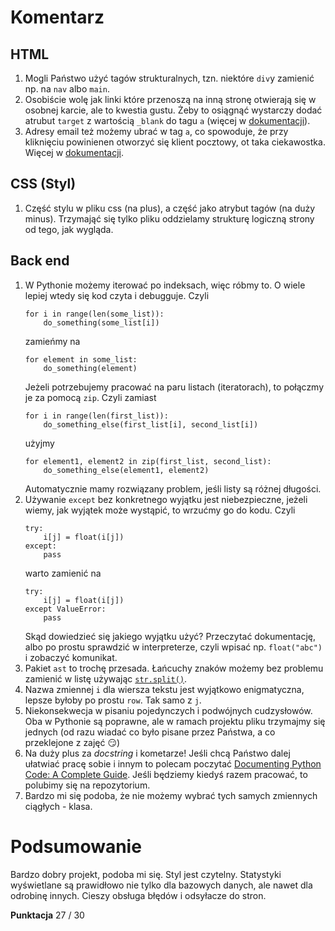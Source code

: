 # Komentarz

## HTML
1. Mogli Państwo użyć tagów strukturalnych, tzn. niektóre `div`y zamienić np. na `nav` albo `main`.
2. Osobiście wolę jak linki które przenoszą na inną stronę otwierają się w osobnej karcie, ale to kwestia gustu. Żeby to osiągnąć wystarczy dodać atrubut `target` z wartością `_blank` do tagu `a` (więcej w [dokumentacji](https://www.w3schools.com/tags/att_a_target.asp)).
3. Adresy email też możemy ubrać w tag `a`, co spowoduje, że przy kliknięciu powinienen otworzyć się klient pocztowy, ot taka ciekawostka. Więcej w [dokumentacji](https://www.w3schools.com/tags/att_a_href.asp).

## CSS (Styl)
1. Część stylu w pliku css (na plus), a część jako atrybut tagów (na duży minus). Trzymająć się tylko pliku oddzielamy strukturę logiczną strony od tego, jak wygląda.

## Back end
1. W Pythonie możemy iterować po indeksach, więc róbmy to. O wiele lepiej wtedy się kod czyta i debugguje. Czyli
   ```
   for i in range(len(some_list)):
       do_something(some_list[i])
   ```
   zamieńmy na
   ```
   for element in some_list:
       do_something(element)
   ```
   Jeżeli potrzebujemy pracować na paru listach (iteratorach), to połączmy je za pomocą `zip`. Czyli zamiast
   ```
   for i in range(len(first_list)):
       do_something_else(first_list[i], second_list[i])
   ```
   użyjmy
   ```
   for element1, element2 in zip(first_list, second_list):
       do_something_else(element1, element2)
   ```
   Automatycznie mamy rozwiązany problem, jeśli listy są różnej długości.
2. Używanie `except` bez konkretnego wyjątku jest niebezpieczne, jeżeli wiemy, jak wyjątek może wystąpić, to wrzućmy go do kodu. Czyli
   ```
   try:
       i[j] = float(i[j])
   except:
       pass
   ```
   warto zamienić na
   ```
   try:
       i[j] = float(i[j])
   except ValueError:
       pass
   ```
   Skąd dowiedzieć się jakiego wyjątku użyć? Przeczytać dokumentację, albo po prostu sprawdzić w interpreterze, czyli wpisać np. `float("abc")` i zobaczyć komunikat.
3. Pakiet `ast` to trochę przesada. Łańcuchy znaków możemy bez problemu zamienić w listę  używając [`str.split()`](https://docs.python.org/3.8/library/stdtypes.html#str.split).
4. Nazwa zmiennej `i` dla wiersza tekstu jest wyjątkowo enigmatyczna, lepsze byłoby po prostu `row`. Tak samo z `j`.
5. Niekonsekwecja w pisaniu pojedynczych i podwójnych cudzysłowów. Oba w Pythonie są poprawne, ale w ramach projektu pliku trzymajmy się jednych (od razu wiadać co było pisane przez Państwa, a co przeklejone z zajęć 😏)
6. Na duży plus za *docstring* i kometarze! Jeśli chcą Państwo dalej ułatwiać pracę sobie i innym to polecam poczytać [Documenting Python Code: A Complete Guide](https://realpython.com/documenting-python-code/). Jeśli będziemy kiedyś razem pracować, to polubimy się na repozytorium.
7. Bardzo mi się podoba, że nie możemy wybrać tych samych zmiennych ciągłych - klasa.

# Podsumowanie

Bardzo dobry projekt, podoba mi się. Styl jest czytelny. Statystyki wyświetlane są prawidłowo nie tylko dla bazowych danych, ale nawet dla odrobinę innych. Cieszy obsługa błędów i odsyłacze do stron.

**Punktacja** 27 / 30
